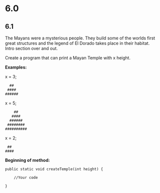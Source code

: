 # 6.0

## 6.1
The Mayans were a mysterious people. They build some of the worlds first great
structures and the legend of El Dorado takes place in their habitat. Intro
section over and out.

Create a program that can print a Mayan Temple with x height.

__Examples:__

x = 3;

```
  ##
 ####
######
```

x = 5;

```
    ##	
   ####
  ######
 ########
##########
```

x = 2;

```
 ##
####
```

__Beginning of method:__

```
public static void createTemple(int height) {

	//Your code

}
```

